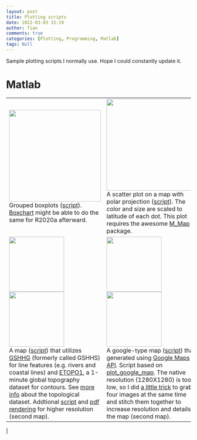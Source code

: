 ```yaml
---
layout: post
title: Plotting scripts
date: 2022-03-03 15:19
author: Tian
comments: true
categories: [Plotting, Programming, Matlab]
tags: Null
---
```

Sample plotting scripts I normally use. Hope I could constantly update it.

# Matlab

| | |
|:----|:----|
|[<img src="https://simhydro.com/notebook/images/plots/boxplot.png" width="250"/>](https://simhydro.com/notebook/images/plots/boxplot.png)<br />Grouped boxplots ([script](https://github.com/hydrotian/plotting/blob/main/matlab/boxplot.m)). [Boxchart](https://www.mathworks.com/help/matlab/ref/boxchart.html) might be able to do the same for R2020a afterward. |[<img src="https://simhydro.com/notebook/images/plots/polar.png" width="250"/>](https://simhydro.com/notebook/images/plots/polar.png)<br />A scatter plot on a map with polar projection ([script](https://github.com/hydrotian/plotting/blob/main/matlab/polar.m)). The color and size are scaled to latitude of each dot. This plot requires the awesome [M_Map](https://www.eoas.ubc.ca/~rich/map.html) package. |
|[<img src="https://simhydro.com/notebook/images/plots/map_low.png" width="150"/>](https://simhydro.com/notebook/images/plots/map_low.png) [<img src="https://simhydro.com/notebook/images/plots/map_high.png" width="150"/>](https://simhydro.com/notebook/images/plots/map_high.png)<br /> A map ([script](https://github.com/hydrotian/plotting/blob/main/matlab/map_low.m)) that utilizes [GSHHG](http://www.soest.hawaii.edu/pwessel/gshhg/) (formerly called GSHHS) for line features (e.g. rivers and coastal lines) and [ETOPO1](https://www.ngdc.noaa.gov/mgg/global/relief/ETOPO1/data/ice_surface/grid_registered/binary/), a 1-minute global topography dataset for contours. See [more info](https://www.ncei.noaa.gov/products/etopo-global-relief-model) about the topological dataset. Addtional [script](https://github.com/hydrotian/plotting/blob/main/matlab/map_high.m) and [pdf rendering](https://simhydro.com/notebook/images/plots/map_high.pdf) for higher resolution (second map). |[<img src="https://simhydro.com/notebook/images/plots/google_map.png" width="150"/>](https://simhydro.com/notebook/images/plots/google_map.png) [<img src="https://simhydro.com/notebook/images/plots/google_map_high.png" width="150"/>](https://simhydro.com/notebook/images/plots/google_map_high.png)<br />A google-type map ([script](https://github.com/hydrotian/plotting/blob/main/matlab/google_map.m)) that generated using [Google Maps API](https://mapsplatform.google.com/pricing/). Script based on [plot_google_map](https://www.mathworks.com/matlabcentral/fileexchange/27627-zoharby-plot_google_map). The native resolution (1280X1280) is too low, so I did [a little trick](https://github.com/hydrotian/plotting/blob/main/matlab/google_map_high.m) to grab four images at the same time and stitch them together to increase resolution and details in the map (second map).|
|
